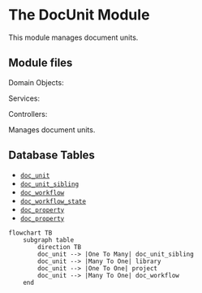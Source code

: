 # The DocUnit Module

This module manages document units.

## Module files

Domain Objects:

Services:

Controllers:

Manages document units.

## Database Tables
- [`doc_unit`](../db.md#doc_unit)
- [`doc_unit_sibling`](../db.md#doc_unit_sibling)
- [`doc_workflow`](../db.md#doc_workflow) 
- [`doc_workflow_state`](../db.md#doc_workflow_state) 
- [`doc_property`](../db.md#doc_property)
- [`doc_property`](../db.md#doc_property_type)

```mermaid
flowchart TB
    subgraph table
        direction TB
        doc_unit --> |One To Many| doc_unit_sibling
        doc_unit --> |Many To One| library
        doc_unit --> |One To One| project
        doc_unit --> |Many To One| doc_workflow
    end
```
